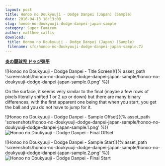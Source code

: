 ```yaml
---
layout: post
title: Honoo no Doukyuuji - Dodge Danpei (Japan) (Sample)
date: 2016-04-13 18:13:00
slug: honoo-no-doukyuuji-dodge-danpei-japan-sample
category: Super Famicom
author: matthew_callis
download:
 title: Honoo no Doukyuuji - Dodge Danpei (Japan) (Sample)
 filename: sfc/honoo-no-doukyuuji-dodge-danpei-japan-sample.7z
---
```


__[炎の闘球児 ドッジ弾平](http://superfamicom.org/info/honoo-no-doukyuuji-dodge-danpei)__

![Honoo no Doukyuuji - Dodge Danpei - Title Screen]({% asset_path 'screenshots/honoo-no-doukyuuji-dodge-danpei-japan-sample/honoo-no-doukyuuji-dodge-danpei-japan-sample.0.png' %})

On the surface, it seems very similar to the final (maybe a few rows of pixels literally shifted 1 or 2 up or down) but there are many binary differences, with the first apparent one being that when you start, you get the ball and you do not have to jump for it.

![Honoo no Doukyuuji - Dodge Danpei - Sample Offset]({% asset_path 'screenshots/honoo-no-doukyuuji-dodge-danpei-japan-sample/honoo-no-doukyuuji-dodge-danpei-japan-sample.1.png' %})
![Honoo no Doukyuuji - Dodge Danpei - Final Offset](https://snes.in/screenshots/honoo-no-doukyuuji-dodge-danpei/honoo-no-doukyuuji-dodge-danpei.1.png)

![Honoo no Doukyuuji - Dodge Danpei - Sample Start]({% asset_path 'screenshots/honoo-no-doukyuuji-dodge-danpei-japan-sample/honoo-no-doukyuuji-dodge-danpei-japan-sample.2.png' %})
![Honoo no Doukyuuji - Dodge Danpei - Final Start](https://snes.in/screenshots/honoo-no-doukyuuji-dodge-danpei/honoo-no-doukyuuji-dodge-danpei.2.png)
